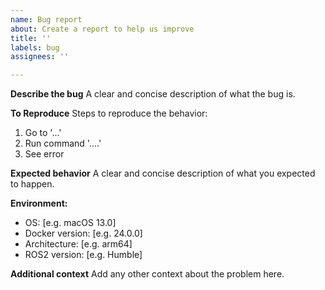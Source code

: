 ```yaml
---
name: Bug report
about: Create a report to help us improve
title: ''
labels: bug
assignees: ''

---
```


**Describe the bug**
A clear and concise description of what the bug is.

**To Reproduce**
Steps to reproduce the behavior:
1. Go to '...'
2. Run command '....'
3. See error

**Expected behavior**
A clear and concise description of what you expected to happen.

**Environment:**
 - OS: [e.g. macOS 13.0]
 - Docker version: [e.g. 24.0.0]
 - Architecture: [e.g. arm64]
 - ROS2 version: [e.g. Humble]

**Additional context**
Add any other context about the problem here. 